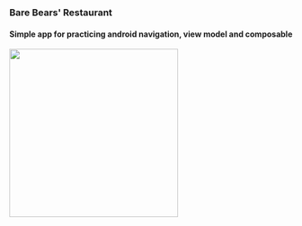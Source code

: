 ### Bare Bears' Restaurant
#### Simple app for practicing android navigation, view model and composable

<img src="https://github.com/user-attachments/assets/8f1b0a99-1cb4-42da-810d-db051828a268" width="300"/>

